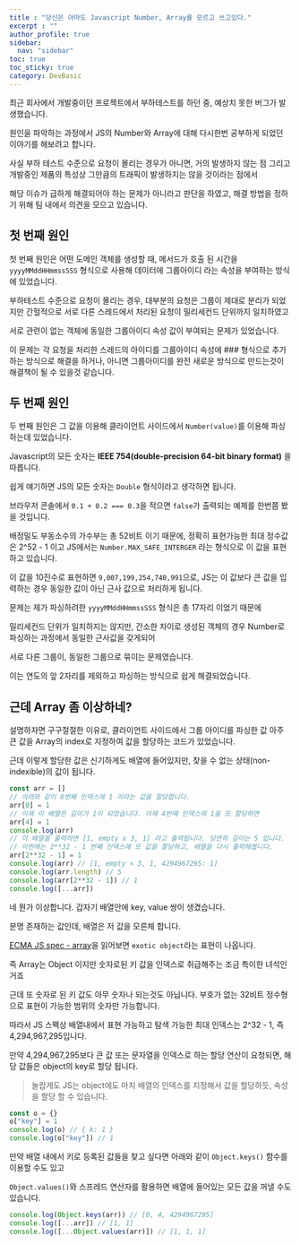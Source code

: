 ```yaml
---
title : "당신은 아마도 Javascript Number, Array를 모르고 쓰고있다."
excerpt : ""
author_profile: true
sidebar:
  nav: "sidebar"
toc: true
toc_sticky: true
category: DevBasic
---
```

  
최근 회사에서 개발중이던 프로젝트에서 부하테스트를 하던 중, 예상치 못한 버그가 발생했습니다. 

원인을 파악하는 과정에서 JS의 Number와 Array에 대해 다시한번 공부하게 되었던 이야기를 해보려고 합니다. 

사실 부하 테스트 수준으로 요청이 몰리는 경우가 아니면, 거의 발생하지 않는 점 그리고 개발중인 제품의 특성상 그만큼의 트래픽이 발생하지는 않을 것이라는 점에서  

해당 이슈가 급하게 해결되어야 하는 문제가 아니라고 판단을 하였고, 해결 방법을 정하기 위해 팀 내에서 의견을 모으고 있습니다.  
  
## 첫 번째 원인

첫 번째 원인은 어떤 도메인 객체를 생성할 때, 메서드가 호출 된 시간을 `yyyyMMddHHmmssSSS` 형식으로 사용해 데이터에 그룹아이디 라는 속성을 부여하는 방식에 있었습니다.

부하테스트 수준으로 요청이 몰리는 경우, 대부분의 요청은 그룹이 제대로 분리가 되었지만 간헐적으로 서로 다른 스레드에서 처리된 요청이 밀리세컨드 단위까지 일치하였고   

서로 관련이 없는 객체에 동일한 그룹아이디 속성 값이 부여되는 문제가 있었습니다.  

이 문제는 각 요청을 처리한 스레드의 아이디를 그룹아이디 속성에 \#\#\# 형식으로 추가하는 방식으로 해결을 하거나, 아니면 그룹아이디를 완전 새로운 방식으로 만드는것이 해결책이 될 수 있을것 같습니다.    
  
  
## 두 번째 원인

두 번째 원인은 그 값을 이용해 클라이언트 사이드에서 `Number(value)`를 이용해 파싱하는데 있었습니다.

Javascript의 모든 숫자는 **IEEE 754(double-precision 64-bit binary format)** 을 따릅니다.  

쉽게 얘기하면 JS의 모든 숫자는 `Double` 형식이라고 생각하면 됩니다.  

브라우저 콘솔에서 `0.1 + 0.2 === 0.3`을 적으면 `false`가 출력되는 예제를 한번쯤 봤을 것입니다.  
  
배정밀도 부동소수의 가수부는 총 52비트 이기 때문에, 정확히 표현가능한 최대 정수값은 2^52 - 1 이고 JS에서는 `Number.MAX_SAFE_INTERGER` 라는 형식으로 이 값을 표현하고 있습니다.  
  
이 값을 10진수로 표현하면 `9,007,199,254,740,991`으로, JS는 이 값보다 큰 값을 입력하는 경우 동일한 값이 아닌 근사 값으로 처리하게 됩니다.  

문제는 제가 파싱하려한 `yyyyMMddHHmmssSSS` 형식은 총 17자리 이었기 때문에   

밀리세컨드 단위가 일치하지는 않지만, 간소한 차이로 생성된 객체의 경우 Number로 파싱하는 과정에서 동일한 근사값을 갖게되어 

서로 다른 그룹이, 동일한 그룹으로 묶이는 문제였습니다.  

이는 연도의 앞 2자리를 제외하고 파싱하는 방식으로 쉽게 해결되었습니다.  


## 근데 Array 좀 이상하네?

설명하자면 구구절절한 이유로, 클라이언트 사이드에서 그룹 아이디를 파싱한 값 아주 큰 값을 Array의 index로 지정하여 값을 할당하는 코드가 있었습니다.  

근데 이렇게 할당한 값은 신기하게도 배열에 들어있지만, 찾을 수 없는 상태(non-indexible)의 값이 됩니다.  

```js
const arr = []
// 아래와 같이 0번째 인덱스에 1 이라는 값을 할당합니다.
arr[0] = 1
// 이제 이 배열은 길이가 1이 되었습니다. 이제 4번째 인덱스에 1을 또 할당하면
arr[4] = 1
console.log(arr)
// 이 배열을 출력하면 [1, empty x 3, 1] 라고 출력됩니다. 당연히 길이는 5 입니다. 
// 이번에는 2**32 - 1 번째 인덱스에 또 값을 할당하고, 배열을 다시 출력해봅니다.
arr[2**32 - 1] = 1
console.log(arr) // [1, empty × 3, 1, 4294967295: 1]
console.log(arr.length) // 5
console.log(arr[2**32 - 1]) // 1
console.log([...arr])
```

네 뭔가 이상합니다. 갑자기 배열안에 key, value 쌍이 생겼습니다. 

분명 존재하는 값인데, 배열은 저 값을 모른체 합니다.  

[ECMA JS spec - array](https://262.ecma-international.org/12.0/#sec-array)을 읽어보면 `exotic object`라는 표현이 나옵니다.  
 
즉 Array는 Object 이지만 숫자로된 키 값을 인덱스로 취급해주는 조금 특이한 녀석인거죠  

근데 또 숫자로 된 키 값도 아무 숫자나 되는것도 아닙니다. 부호가 없는 32비트 정수형으로 표현이 가능한 범위의 숫자만 가능합니다.  

따라서 JS 스펙상 배열내에서 표현 가능하고 탐색 가능한 최대 인덱스는 2^32 - 1, 즉 4,294,967,295입니다.  

만약 4,294,967,295보다 큰 값 또는 문자열을 인덱스로 하는 할당 연산이 요청되면, 해당 값들은 object의 key로 할당 됩니다.  

> 놀랍게도 JS는 object에도 마치 배열의 인덱스를 지정해서 값을 할당하듯, 속성을 할당 할 수 있습니다.  

```js
const o = {}
o["key"] = 1
console.log(o) // { k: 1 }
console.log(o["key"]) // 1
```

만약 배열 내에서 키로 등록된 값들을 찾고 싶다면 아래와 같이 `Object.keys()` 함수를 이용할 수도 있고   

`Object.values()`와 스프레드 연산자를 활용하면 배열에 들어있는 모든 값을 꺼낼 수도 있습니다.  

```js
console.log(Object.keys(arr)) // [0, 4, 4294967295]
console.log([...arr]) // [1, 1]
console.log([...Object.values(arr)]) // [1, 1, 1]
```









